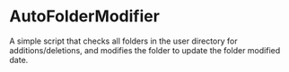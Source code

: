 # AutoFolderModifier
A simple script that checks all folders in the user directory for additions/deletions, and modifies the folder to update the folder modified date. 
